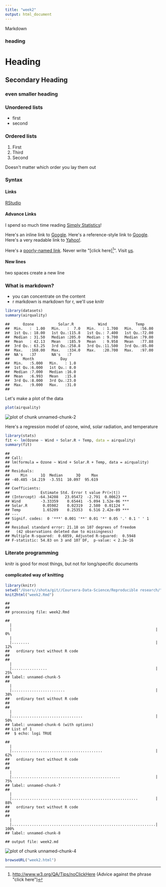 ```yaml
---
title: "week2"
output: html_document
---
```


Markdown
### heading
# Heading
## Secondary Heading
### even smaller heading

### Unordered lists
- first
- second

### Ordered lists
1. First
3. Third
2. Second

Doesn't matter which order you lay them out

### Syntax
#### Links
[RStudio](http://www.rstudio.com/)

#### Advance Links  
I spend so much time reading [Simply Statistics][1]!  

  [1]: http://simplystatistics.org/ "Simply Statistics"

Here's an inline link to [Google](http://www.google.com/).
Here's a reference-style link to [Google][1].
Here's a very readable link to [Yahoo!][yahoo].

  [1]: http://www.google.com/
  [yahoo]: http://www.yahoo.com/

Here's a <span class="hi">[poorly-named link](http://www.google.com/ "Google")</span>.
Never write "[click here][^2]".
Visit [us][web].

  [^2]: http://www.w3.org/QA/Tips/noClickHere (Advice against the phrase "click here")    
   
  [web]: http://stackoverflow.com/ "Stack Overflow"
  
#### New lines
two spaces  create a new line

### What is markdown?  
- you can concentrate on the content  
- r markdown is markdown for r, we'll use knitr




```r
library(datasets)
summary(airquality)
```

```
##      Ozone           Solar.R           Wind             Temp      
##  Min.   :  1.00   Min.   :  7.0   Min.   : 1.700   Min.   :56.00  
##  1st Qu.: 18.00   1st Qu.:115.8   1st Qu.: 7.400   1st Qu.:72.00  
##  Median : 31.50   Median :205.0   Median : 9.700   Median :79.00  
##  Mean   : 42.13   Mean   :185.9   Mean   : 9.958   Mean   :77.88  
##  3rd Qu.: 63.25   3rd Qu.:258.8   3rd Qu.:11.500   3rd Qu.:85.00  
##  Max.   :168.00   Max.   :334.0   Max.   :20.700   Max.   :97.00  
##  NA's   :37       NA's   :7                                       
##      Month            Day      
##  Min.   :5.000   Min.   : 1.0  
##  1st Qu.:6.000   1st Qu.: 8.0  
##  Median :7.000   Median :16.0  
##  Mean   :6.993   Mean   :15.8  
##  3rd Qu.:8.000   3rd Qu.:23.0  
##  Max.   :9.000   Max.   :31.0  
## 
```

Let's make a plot of the data


```r
plot(airquality)
```

![plot of chunk unnamed-chunk-2](figure/unnamed-chunk-2-1.png) 

Here's a regression model of ozone, wind, solar radiation, and temperature


```r
library(stats)
fit <- lm(Ozone ~ Wind + Solar.R + Temp, data = airquality)
summary(fit)
```

```
## 
## Call:
## lm(formula = Ozone ~ Wind + Solar.R + Temp, data = airquality)
## 
## Residuals:
##     Min      1Q  Median      3Q     Max 
## -40.485 -14.219  -3.551  10.097  95.619 
## 
## Coefficients:
##              Estimate Std. Error t value Pr(>|t|)    
## (Intercept) -64.34208   23.05472  -2.791  0.00623 ** 
## Wind         -3.33359    0.65441  -5.094 1.52e-06 ***
## Solar.R       0.05982    0.02319   2.580  0.01124 *  
## Temp          1.65209    0.25353   6.516 2.42e-09 ***
## ---
## Signif. codes:  0 '***' 0.001 '**' 0.01 '*' 0.05 '.' 0.1 ' ' 1
## 
## Residual standard error: 21.18 on 107 degrees of freedom
##   (42 observations deleted due to missingness)
## Multiple R-squared:  0.6059,	Adjusted R-squared:  0.5948 
## F-statistic: 54.83 on 3 and 107 DF,  p-value: < 2.2e-16
```

### Literate programming

knitr is good for most things, but not for long/specific documents

#### complicated way of knitting

```r
library(knitr)
setwd("/Users//shota/git//Coursera-Data-Science/Reproducible research/")
knit2html("week2.Rmd")
```

```
## 
## 
## processing file: week2.Rmd
```

```
##   |                                                                         |                                                                 |   0%  |                                                                         |........                                                         |  12%
##   ordinary text without R code
## 
##   |                                                                         |................                                                 |  25%
## label: unnamed-chunk-5
##   |                                                                         |........................                                         |  38%
##   ordinary text without R code
## 
##   |                                                                         |................................                                 |  50%
## label: unnamed-chunk-6 (with options) 
## List of 1
##  $ echo: logi TRUE
```

```
##   |                                                                         |.........................................                        |  62%
##   ordinary text without R code
## 
##   |                                                                         |.................................................                |  75%
## label: unnamed-chunk-7
##   |                                                                         |.........................................................        |  88%
##   ordinary text without R code
## 
##   |                                                                         |.................................................................| 100%
## label: unnamed-chunk-8
```

```
## output file: week2.md
```

![plot of chunk unnamed-chunk-4](figure/unnamed-chunk-4-1.png) 

```r
browseURL("week2.html")
```

